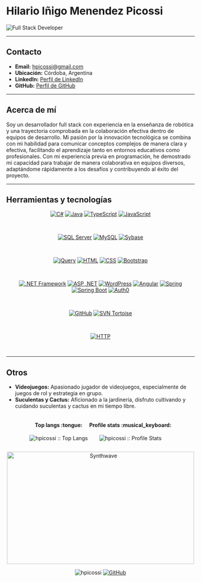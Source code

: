 # Hilario Iñigo Menendez Picossi

![Full Stack Developer](https://img.shields.io/badge/Full%20Stack%20Developer-Web-blue)


---

## Contacto

- **Email:** hpicossi@gmail.com
- **Ubicación:** Córdoba, Argentina
- **LinkedIn:** [Perfil de LinkedIn](https://www.linkedin.com/in/hilario-menendez/)
- **GitHub:** [Perfil de GitHub](https://github.com/hpicossi)

---

## Acerca de mí

Soy un desarrollador full stack con experiencia en la enseñanza de robótica y una trayectoria comprobada en la colaboración efectiva dentro de equipos de desarrollo. Mi pasión por la innovación tecnológica se combina con mi habilidad para comunicar conceptos complejos de manera clara y efectiva, facilitando el aprendizaje tanto en entornos educativos como profesionales. Con mi experiencia previa en programación, he demostrado mi capacidad para trabajar de manera colaborativa en equipos diversos, adaptándome rápidamente a los desafíos y contribuyendo al éxito del proyecto.

---

## Herramientas y tecnologías

<p align="center">
<a href="https://github.com/priyanshumay"><img src="https://img.shields.io/badge/C%23-239120.svg?style=for-the-badge&logo=c-sharp&logoColor=white&labelColor=239120" alt="C#"></a>
<a href="https://github.com/priyanshumay"><img src="https://img.shields.io/badge/Java-007396.svg?style=for-the-badge&logo=java&logoColor=white&labelColor=007396" alt="Java"></a>
<a href="https://github.com/priyanshumay"><img src="https://img.shields.io/badge/TypeScript-3178C6.svg?style=for-the-badge&logo=typescript&logoColor=white&labelColor=3178C6" alt="TypeScript"></a>
<a href="https://github.com/priyanshumay"><img src="https://img.shields.io/badge/JavaScript-F7DF1E.svg?style=for-the-badge&logo=javascript&logoColor=black&labelColor=F7DF1E" alt="JavaScript"></a>
</p><br>

<p align="center">
<a href="https://github.com/priyanshumay"><img src="https://img.shields.io/badge/SQL%20Server-CC2927.svg?style=for-the-badge&logo=microsoft-sql-server&logoColor=white&labelColor=CC2927" alt="SQL Server"></a>
<a href="https://github.com/priyanshumay"><img src="https://img.shields.io/badge/MySQL-4479A1.svg?style=for-the-badge&logo=mysql&logoColor=white&labelColor=4479A1" alt="MySQL"></a>
<a href="https://github.com/priyanshumay"><img src="https://img.shields.io/badge/Sybase-FF6600.svg?style=for-the-badge&logo=sybase&logoColor=white&labelColor=FF6600" alt="Sybase"></a>
</p><br>

<p align="center">
<a href="https://github.com/priyanshumay"><img src="https://img.shields.io/badge/jQuery-0769AD.svg?style=for-the-badge&logo=jquery&logoColor=white&labelColor=0769AD" alt="jQuery"></a>
<a href="https://github.com/priyanshumay"><img src="https://img.shields.io/badge/HTML5-E34F26.svg?style=for-the-badge&logo=html5&logoColor=white&labelColor=E34F26" alt="HTML"></a>
<a href="https://github.com/priyanshumay"><img src="https://img.shields.io/badge/CSS3-1572B6.svg?style=for-the-badge&logo=css3&logoColor=white&labelColor=1572B6" alt="CSS"></a>
<a href="https://github.com/priyanshumay"><img src="https://img.shields.io/badge/Bootstrap-563D7C.svg?style=for-the-badge&logo=bootstrap&logoColor=white&labelColor=563D7C" alt="Bootstrap"></a>
</p><br>

<p align="center">
<a href="https://github.com/priyanshumay"><img src="https://img.shields.io/badge/.NET-512BD4.svg?style=for-the-badge&logo=.net&logoColor=white&labelColor=512BD4" alt=".NET Framework"></a>
<a href="https://github.com/priyanshumay"><img src="https://img.shields.io/badge/ASP.NET-5C2D91.svg?style=for-the-badge&logo=.net&logoColor=white&labelColor=5C2D91" alt="ASP .NET"></a>
<a href="https://github.com/priyanshumay"><img src="https://img.shields.io/badge/WordPress-21759B.svg?style=for-the-badge&logo=wordpress&logoColor=white&labelColor=21759B" alt="WordPress"></a>
<a href="https://github.com/priyanshumay"><img src="https://img.shields.io/badge/Angular-DD0031.svg?style=for-the-badge&logo=angular&logoColor=white&labelColor=DD0031" alt="Angular"></a>
<a href="https://github.com/priyanshumay"><img src="https://img.shields.io/badge/Spring-6DB33F.svg?style=for-the-badge&logo=spring&logoColor=white&labelColor=6DB33F" alt="Spring"></a>
<a href="https://github.com/priyanshumay"><img src="https://img.shields.io/badge/Spring%20Boot-6DB33F.svg?style=for-the-badge&logo=spring-boot&logoColor=white&labelColor=6DB33F" alt="Spring Boot"></a>
<a href="https://github.com/priyanshumay"><img src="https://img.shields.io/badge/Auth0-EB5424.svg?style=for-the-badge&logo=auth0&logoColor=white&labelColor=EB5424" alt="Auth0"></a>
</p><br>

<p align="center">
<a href="https://github.com/priyanshumay"><img src="https://img.shields.io/badge/GitHub-181717.svg?style=for-the-badge&logo=github&logoColor=white&labelColor=181717" alt="GitHub"></a>
<a href="https://github.com/priyanshumay"><img src="https://img.shields.io/badge/SVN%20Tortoise-809CC9.svg?style=for-the-badge&logo=subversion&logoColor=white&labelColor=809CC9" alt="SVN Tortoise"></a>
</p><br>

<p align="center">
<a href="https://github.com/priyanshumay"><img src="https://img.shields.io/badge/HTTP-0059CC.svg?style=for-the-badge&logo=http&logoColor=white&labelColor=0059CC" alt="HTTP"></a>
</p><br>

---

## Otros

- **Videojuegos:** Apasionado jugador de videojuegos, especialmente de juegos de rol y estrategia en grupo.
- **Suculentas y Cactus:** Aficionado a la jardinería, disfruto cultivando y cuidando suculentas y cactus en mi tiempo libre.

<div align="center">
    <div style="display: inline-block;">
        <h4 align="center">Top langs :tongue:</h4>
        <p align="center"><img src="https://github-readme-stats.vercel.app/api/top-langs/?username=hpicossi&langs_count=10&theme=tokyonight&layout=compact" alt="hpicossi :: Top Langs" /></p>
    </div>
    <div style="display: inline-block;">
        <h4 align="center">Profile stats :musical_keyboard:</h4>
        <p align="center"><img src="https://github-readme-stats.vercel.app/api?username=hpicossi&show_icons=true&theme=synthwave" alt="hpicossi :: Profile Stats" /></p>
    </div>
</div>

<p align="center"><img src="https://thumbs.gfycat.com/GoodnaturedFondGaur-size_restricted.gif" alt="Synthwave" height="300" width="500"></p>

<p align="center">
 <img src="https://komarev.com/ghpvc/?username=hpicossi" alt="hpicossi" />
 <a href="https://github.com/hpicossi"><img src="https://img.shields.io/github/followers/hpicossi.svg?label=GitHub&style=social" alt="GitHub"></a>
</p>






